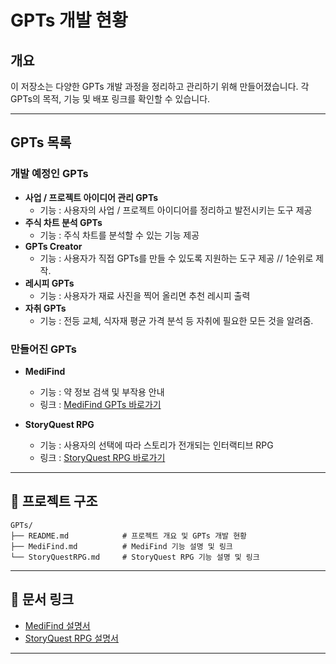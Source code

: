 # GPTs 개발 현황

## 개요
이 저장소는 다양한 GPTs 개발 과정을 정리하고 관리하기 위해 만들어졌습니다. 각 GPTs의 목적, 기능 및 배포 링크를 확인할 수 있습니다.

---

## GPTs 목록

### 개발 예정인 GPTs
- **사업 / 프로젝트 아이디어 관리 GPTs**  
  - 기능 : 사용자의 사업 / 프로젝트 아이디어를 정리하고 발전시키는 도구 제공
- **주식 차트 분석 GPTs**  
  - 기능 : 주식 차트를 분석할 수 있는 기능 제공  
- **GPTs Creator**  
  - 기능 : 사용자가 직접 GPTs를 만들 수 있도록 지원하는 도구 제공 // 1순위로 제작.
- **레시피 GPTs**
  - 기능 : 사용자가 재료 사진을 찍어 올리면 추천 레시피 출력
- **자취 GPTs**
  - 기능 : 전등 교체, 식자재 평균 가격 분석 등 자취에 필요한 모든 것을 알려줌.
### 만들어진 GPTs
- **MediFind**  
  - 기능 : 약 정보 검색 및 부작용 안내  
  - 링크 : [MediFind GPTs 바로가기](https://chatgpt.com/g/g-67bc6aceeab08191aa2cd8febc0b5034-medifind)  

- **StoryQuest RPG**  
  - 기능 : 사용자의 선택에 따라 스토리가 전개되는 인터랙티브 RPG  
  - 링크 : [StoryQuest RPG 바로가기](https://chatgpt.com/g/g-679cfdafffbc8191882e5eb73f7003c1-storyquest-rpg)  

---

## 📁 프로젝트 구조
```
GPTs/
├── README.md            # 프로젝트 개요 및 GPTs 개발 현황
├── MediFind.md          # MediFind 기능 설명 및 링크
└── StoryQuestRPG.md     # StoryQuest RPG 기능 설명 및 링크
```

---

## 📄 문서 링크
- [MediFind 설명서](MediFind.md)  
- [StoryQuest RPG 설명서](StoryQuestRPG.md)  

---
